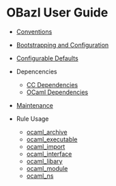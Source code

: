OBazl User Guide
================

-   [Conventions](conventions.md)
-   [Bootstrapping and Configuration](bootstrap.md)
-   [Configurable Defaults](configurable_defaults.md)
-   Depencencies
    -   [CC Dependencies](cc_deps.md)
    -   [OCaml Dependencies](ocam_deps.md)
-   [Maintenance](maintenance.md)

-   Rule Usage

    -   [ocaml\_archive](ocaml_archive.md)
    -   [ocaml\_executable](ocaml_executable.md)
    -   [ocaml\_import](ocaml_import.md)
    -   [ocaml\_interface](ocaml_interface.md)
    -   [ocaml\_libary](ocaml_library.md)
    -   [ocaml\_module](ocaml_module.md)
    -   [ocaml\_ns](ocaml_ns.md)
